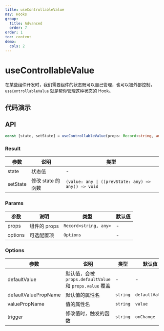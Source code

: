 ```yaml
---
title: useControllableValue
nav: Hooks
group:
  title: Advanced
  order: 7
order: 1
toc: content
demo:
  cols: 2
---
```


# useControllableValue

在某些组件开发时，我们需要组件的状态既可以自己管理，也可以被外部控制，`useControllableValue` 就是帮你管理这种状态的 Hook。

## 代码演示

<code src="./demo/demo1.tsx"></code>
<code src="./demo/demo2.tsx"></code>
<code src="./demo/demo3.tsx"></code>

## API

```typescript
const [state, setState] = useControllableValue(props: Record<string, any>, options?: Options);
```

### Result

| 参数     | 说明              | 类型                                                |
| -------- | ----------------- | --------------------------------------------------- |
| state    | 状态值            | -                                                   |
| setState | 修改 state 的函数 | `(value: any \| ((prevState: any) => any)) => void` |

### Params

| 参数    | 说明         | 类型                  | 默认值 |
| ------- | ------------ | --------------------- | ------ |
| props   | 组件的 props | `Record<string, any>` | -      |
| options | 可选配置项   | `Options`             | -      |

### Options

| 参数                 | 说明                                                    | 类型     | 默认值         |
| -------------------- | ------------------------------------------------------- | -------- | -------------- |
| defaultValue         | 默认值，会被 `props.defaultValue` 和 `props.value` 覆盖 | -        | -              |
| defaultValuePropName | 默认值的属性名                                          | `string` | `defaultValue` |
| valuePropName        | 值的属性名                                              | `string` | `value`        |
| trigger              | 修改值时，触发的函数                                    | `string` | `onChange`     |
